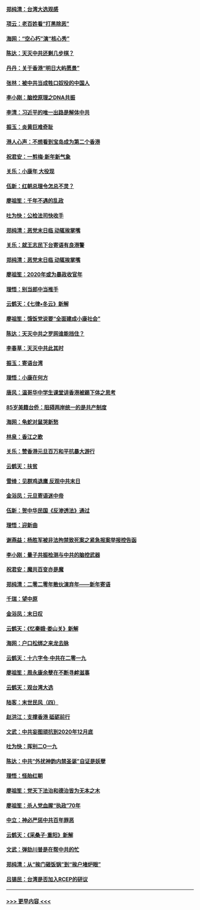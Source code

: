 #### [郑纯清：台湾大选观感](../pages/nsc993/n11786210.md?t=01121455) 
#### [项云：老百姓看“打黑除恶”](../pages/nsc993/n11785398.md?t=01121455) 
#### [海网：“空心朽”演“核心秀”](../pages/nsc993/n11783874.md?t=01121455) 
#### [陈达：天灭中共还剩几步棋？](../pages/nsc993/n11783719.md?t=01121455) 
#### [丹丹：关于香港“明日大屿愿景”](../pages/nsc993/n11783273.md?t=01121455) 
#### [张林：被中共当成牲口奴役的中国人](../pages/nsc993/n11782397.md?t=01121455) 
#### [李小刚：脑控原理之DNA共振](../pages/nsc993/n11780962.md?t=01121455) 
#### [李清：习近平的唯一出路是解体中共](../pages/nsc993/n11780866.md?t=01121455) 
#### [振玉：炎黄巨难奇耻](../pages/nsc993/n11779632.md?t=01121455) 
#### [港人心声：不想看到宝岛成为第二个香港](../pages/nsc993/n11778817.md?t=01121455) 
#### [祝君安：一剪梅‧新年新气象](../pages/nsc993/n11776340.md?t=01121455) 
#### [关乐：小康年 大役现](../pages/nsc993/n11774213.md?t=01121455) 
#### [伍新：红朝总理令怎总不灵？](../pages/nsc993/n11770813.md?t=01121455) 
#### [廖祖笙：千年不遇的乱政](../pages/nsc993/n11770373.md?t=01121455) 
#### [吐为快：公检法司快收手](../pages/nsc993/n11770359.md?t=01121455) 
#### [郑纯清：恶党末日临 动辄挨掌嘴](../pages/nsc993/n11769912.md?t=01121455) 
#### [关乐：就王志民下台寄语有良港警](../pages/nsc993/n11769903.md?t=01121455) 
#### [郑纯清：恶党末日临 动辄挨掌嘴](../pages/nsc993/n11769356.md?t=01121455) 
#### [廖祖笙：2020年或为暴政收官年](../pages/nsc993/n11768216.md?t=01121455) 
#### [理悟：别当郎中当推手](../pages/nsc993/n11768243.md?t=01121455) 
#### [云鹤天：《七律▪冬云》新解](../pages/nsc993/n11768204.md?t=01121455) 
#### [廖祖笙：饿饭党说要“全面建成小康社会”](../pages/nsc993/n11767482.md?t=01121455) 
#### [陈达：天灭中共之罗网谁能挡住？](../pages/nsc993/n11767465.md?t=01121455) 
#### [李春草：天灭中共此其时](../pages/nsc993/n11767452.md?t=01121455) 
#### [振玉：寄语台湾](../pages/nsc993/n11767432.md?t=01121455) 
#### [理悟：小康在何方](../pages/nsc993/n11767394.md?t=01121455) 
#### [唐风：温哥华中学生课堂讲香港被踢下体之思考](../pages/nsc993/n11766848.md?t=01121455) 
#### [85岁美籍台侨：阻碍两岸统一的是共产制度](../pages/nsc993/n11765043.md?t=01121455) 
#### [海网：龟蛇对鼠哭新愁](../pages/nsc993/n11764895.md?t=01121455) 
#### [林泉：香江之歌](../pages/nsc993/n11764415.md?t=01121455) 
#### [关乐：赞香港元旦百万和平抗暴大游行](../pages/nsc993/n11764382.md?t=01121455) 
#### [云鹤天：扶贫](../pages/nsc993/n11764245.md?t=01121455) 
#### [雪绮：见群鸡退鹰  反观中共末日](../pages/nsc993/n11762112.md?t=01121455) 
#### [金浴凤：元旦寄语迷中帝](../pages/nsc993/n11761788.md?t=01121455) 
#### [伍新：贺中华民国《反渗透法》通过](../pages/nsc993/n11761994.md?t=01121455) 
#### [理悟：迎新曲](../pages/nsc993/n11761152.md?t=01121455) 
#### [谢燕益：杨胜军被非法拘禁致死案之紧急报案举报控告函](../pages/nsc993/n11756134.md?t=01121455) 
#### [李小刚：量子共振检测与中共的脑控武器](../pages/nsc993/n11754518.md?t=01121455) 
#### [祝君安：魔共百变亦是魔](../pages/nsc993/n11754469.md?t=01121455) 
#### [郑纯清：二零二零年散伙演弃年——新年寄语](../pages/nsc993/n11754195.md?t=01121455) 
#### [千瑞：望中原](../pages/nsc993/n11754159.md?t=01121455) 
#### [金浴凤：末日叹](../pages/nsc993/n11752359.md?t=01121455) 
#### [云鹤天：《忆秦娥‧娄山关》新解](../pages/nsc993/n11752348.md?t=01121455) 
#### [海网：户口松绑之来龙去脉](../pages/nsc993/n11752328.md?t=01121455) 
#### [云鹤天：十六字令‧中共在二零一九](../pages/nsc993/n11752305.md?t=01121455) 
#### [廖祖笙：周永康余孽在不断寻衅滋事](../pages/nsc993/n11751013.md?t=01121455) 
#### [云鹤天：观台湾大选](../pages/nsc993/n11751007.md?t=01121455) 
#### [陆客：末世民风（四）](../pages/nsc993/n11749203.md?t=01121455) 
#### [赵洪江：支撑香港 砥砺前行](../pages/nsc993/n11748482.md?t=01121455) 
#### [文武：中共妄图顽抗到2020年12月底](../pages/nsc993/n11748446.md?t=01121455) 
#### [吐为快：挥别二O一九](../pages/nsc993/n11748411.md?t=01121455) 
#### [陈达：中共“外扰神韵内禁圣诞”自证是妖孽](../pages/nsc993/n11748226.md?t=01121455) 
#### [理悟：怪胎红朝](../pages/nsc993/n11748206.md?t=01121455) 
#### [廖祖笙：党天下法治和德治皆为无本之木](../pages/nsc993/n11748135.md?t=01121455) 
#### [廖祖笙：杀人党血腥“执政”70年](../pages/nsc993/n11745144.md?t=01121455) 
#### [中立：神必严惩中共百年罪恶](../pages/nsc993/n11744970.md?t=01121455) 
#### [云鹤天：《采桑子‧重阳》新解](../pages/nsc993/n11744948.md?t=01121455) 
#### [文武：弹劾川普是在帮中共的忙](../pages/nsc993/n11744758.md?t=01121455) 
#### [郑纯清：从“挨门砸饭锅”到“挨户堵炉眼”](../pages/nsc993/n11744745.md?t=01121455) 
#### [吕锡民：台湾是否加入RCEP的研议](../pages/nsc993/n11744701.md?t=01121455) 

----
#### [ >>> 更早内容 <<< ](../indexes/nsc993-earlier.md)
